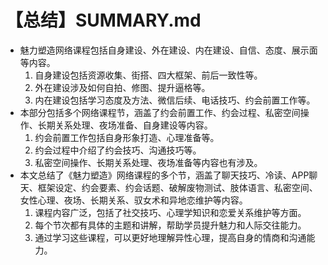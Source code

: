 # 【总结】SUMMARY.md

-   魅力塑造网络课程包括自身建设、外在建设、内在建设、自信、态度、展示面等内容。
    1.  自身建设包括资源收集、街搭、四大框架、前后一致性等。
    2.  外在建设涉及如何自拍、修图、提升逼格等。
    3.  内在建设包括学习态度及方法、微信后续、电话技巧、约会前置工作等。
-   本部分包括多个网络课程节，涵盖了约会前置工作、约会过程、私密空间操作、长期关系处理、夜场准备、自身建设等内容。
    1.  约会前置工作包括自身形象打造、心理准备等。
    2.  约会过程中介绍了约会技巧、沟通技巧等。
    3.  私密空间操作、长期关系处理、夜场准备等内容也有涉及。
-   本文总结了《魅力塑造》网络课程的多个节，涵盖了聊天技巧、冷读、APP聊天、框架设定、约会要素、约会话题、破解废物测试、肢体语言、私密空间、女性心理、夜场、长期关系、驭女术和异地恋维护等内容。
    1.  课程内容广泛，包括了社交技巧、心理学知识和恋爱关系维护等方面。
    2.  每个节次都有具体的主题和讲解，帮助学员提升魅力和人际交往能力。
    3.  通过学习这些课程，可以更好地理解异性心理，提高自身的情商和沟通能力。